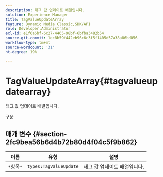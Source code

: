 ```yaml
---
description: 태그 값 업데이트 배열입니다.
solution: Experience Manager
title: TagValueUpdateArray
feature: Dynamic Media Classic,SDK/API
role: Developer,Administrator
exl-id: e1f6a6bf-6c27-4465-98bf-6bfba3482b54
source-git-commit: 1ec8b59f442eb96c6c3f5f1405d57a38a86bd056
workflow-type: tm+mt
source-wordcount: '31'
ht-degree: 19%

---
```


# TagValueUpdateArray{#tagvalueupdatearray}

태그 값 업데이트 배열입니다.

구문

## 매개 변수 {#section-2fc9bea56b6d4b72b80d4f04c5f9b862}

| 이름 | 유형 | 설명 |
|---|---|---|
| `*`항목`*` | `types:TagValueUpdate` | 태그 값 업데이트 배열입니다. |
